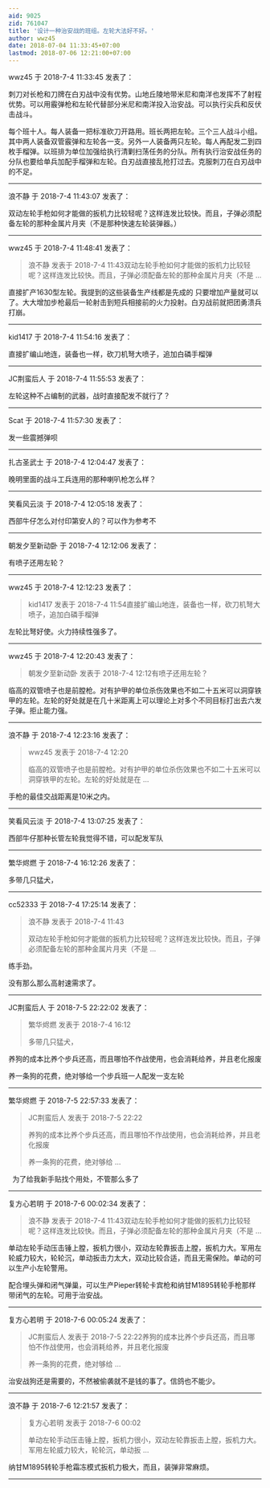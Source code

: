 ```yaml
---
aid: 9025
zid: 761047
title: '设计一种治安战的班组。左轮大法好不好。'
author: wwz45
date: 2018-07-04 11:33:45+07:00
lastmod: 2018-07-06 12:21:00+07:00
---
```


wwz45 于 2018-7-4 11:33:45 发表了：

刺刀对长枪和刀牌在白刃战中没有优势。山地丘陵地带米尼和南洋也发挥不了射程优势。可以用霰弹枪和左轮代替部分米尼和南洋投入治安战。可以执行尖兵和反伏击战斗。

每个班十人。每人装备一把标准砍刀开路用。班长两把左轮。三个三人战斗小组。其中两人装备双管霰弹和左轮各一支。另外一人装备两只左轮。每人再配发二到四枚手榴弹。以班排为单位加强给执行清剿扫荡任务的分队。所有执行治安战任务的分队也要给单兵加配手榴弹和左轮。白刃战直接乱抢打过去。克服刺刀在白刃战中的不足。

---------

浪不静 于 2018-7-4 11:43:07 发表了：

双动左轮手枪如何才能做的扳机力比较轻呢？这样连发比较快。而且，子弹必须配备左轮的那种金属片月夹（不是那种快速左轮装弹器。）

---------

wwz45 于 2018-7-4 11:48:41 发表了：

> 浪不静 发表于 2018-7-4 11:43双动左轮手枪如何才能做的扳机力比较轻呢？这样连发比较快。而且，子弹必须配备左轮的那种金属片月夹（不是 ...



直接扩产1630型左轮。我提到的这些装备生产线都是先成的 只要增加产量就可以了。大大增加步枪最后一轮射击到短兵相接前的火力投射。白刃战前就把团勇溃兵打崩。

---------

kid1417 于 2018-7-4 11:54:16 发表了：

直接扩编山地连，装备也一样，砍刀机弩大喷子，追加白磷手榴弹

---------

JC荆蛮后人 于 2018-7-4 11:55:53 发表了：

左轮这种不占编制的武器，战时直接配发不就行了？

---------

Scat 于 2018-7-4 11:57:30 发表了：

发一些震撼弹呗

---------

扎古圣武士 于 2018-7-4 12:04:47 发表了：

晚明里面的战斗工兵连用的那种喇叭枪怎么样？

---------

笑看风云淡 于 2018-7-4 12:05:18 发表了：

西部牛仔怎么对付印第安人的？可以作为参考不

---------

朝发夕至新动卧 于 2018-7-4 12:12:06 发表了：

有喷子还用左轮？

---------

wwz45 于 2018-7-4 12:12:23 发表了：

> kid1417 发表于 2018-7-4 11:54直接扩编山地连，装备也一样，砍刀机弩大喷子，追加白磷手榴弹



左轮比弩好使。火力持续性强多了。

---------

wwz45 于 2018-7-4 12:20:43 发表了：

> 朝发夕至新动卧 发表于 2018-7-4 12:12有喷子还用左轮？



临高的双管喷子也是前膛枪。对有护甲的单位杀伤效果也不如二十五米可以洞穿铁甲的左轮。左轮的好处就是在几十米距离上可以理论上对多个不同目标打出去六发子弹。拒止能力强。

---------

浪不静 于 2018-7-4 12:23:16 发表了：

> wwz45 发表于 2018-7-4 12:20
> 
> 临高的双管喷子也是前膛枪。对有护甲的单位杀伤效果也不如二十五米可以洞穿铁甲的左轮。左轮的好处就是在 ...



手枪的最佳交战距离是10米之内。

---------

笑看风云淡 于 2018-7-4 13:07:25 发表了：

西部牛仔那种长管左轮我觉得不错，可以配发军队

---------

繁华烬燃 于 2018-7-4 16:12:26 发表了：

多带几只猛犬，

---------

cc52333 于 2018-7-4 17:25:14 发表了：

> 浪不静 发表于 2018-7-4 11:43
> 
> 双动左轮手枪如何才能做的扳机力比较轻呢？这样连发比较快。而且，子弹必须配备左轮的那种金属片月夹（不是 ...



练手劲。

没有那么那么高射速需求了。

---------

JC荆蛮后人 于 2018-7-5 22:22:02 发表了：

> 繁华烬燃 发表于 2018-7-4 16:12
> 
> 多带几只猛犬，



养狗的成本比养个步兵还高，而且哪怕不作战使用，也会消耗给养，并且老化报废

养一条狗的花费，绝对够给一个步兵班一人配发一支左轮

---------

繁华烬燃 于 2018-7-5 22:57:33 发表了：

> JC荆蛮后人 发表于 2018-7-5 22:22
> 
> 养狗的成本比养个步兵还高，而且哪怕不作战使用，也会消耗给养，并且老化报废
> 
> 养一条狗的花费，绝对够给 ...



  为了给我新手贴找个用处，不管那么多了

---------

复方心若明 于 2018-7-6 00:02:34 发表了：

> 浪不静 发表于 2018-7-4 11:43双动左轮手枪如何才能做的扳机力比较轻呢？这样连发比较快。而且，子弹必须配备左轮的那种金属片月夹（不是 ...



单动左轮手动压击锤上膛，扳机力很小，双动左轮靠扳击上膛，扳机力大。军用左轮威力较大，轮轮沉，单动扳击力太大，双动比较合适，而且无需保险。单动的可以生产小左轮警用。

配合埋头弹和闭气弹巢，可以生产Pieper转轮卡宾枪和纳甘M1895转轮手枪那样带闭气的左轮。可用于治安战。

---------

复方心若明 于 2018-7-6 00:05:24 发表了：

> JC荆蛮后人 发表于 2018-7-5 22:22养狗的成本比养个步兵还高，而且哪怕不作战使用，也会消耗给养，并且老化报废
> 
> 养一条狗的花费，绝对够给 ...



治安战狗还是需要的，不然被偷袭就不是钱的事了。信鸽也不能少。

---------

浪不静 于 2018-7-6 12:21:57 发表了：

> 复方心若明 发表于 2018-7-6 00:02
> 
> 单动左轮手动压击锤上膛，扳机力很小，双动左轮靠扳击上膛，扳机力大。军用左轮威力较大，轮轮沉，单动扳 ...



纳甘M1895转轮手枪霜冻模式扳机力极大，而且，装弹非常麻烦。

---------

